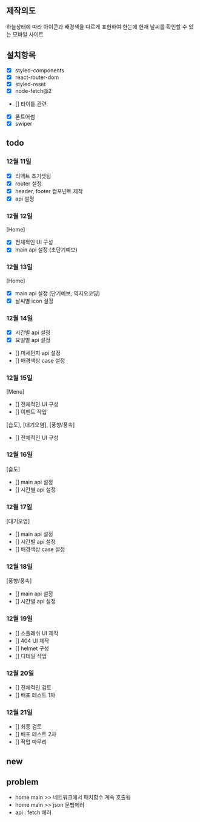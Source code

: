 ## 제작의도

하늘상태에 따라 아이콘과 배경색을 다르게 표현하여 한눈에 현재 날씨를 확인할 수 있는 모바일 사이트

## 설치항목

- [x] styled-components
- [x] react-router-dom
- [x] styled-reset
- [x] node-fetch@2
- [] 타이틑 관련
- [x] 폰트어썸
- [x] swiper

## todo

### 12월 11일

- [x] 리액트 초기셋팅
- [x] router 설정
- [x] header, footer 컴포넌트 제작
- [x] api 설정

### 12월 12일

[Home]

- [x] 전체적인 UI 구성
- [x] main api 설정 (초단기예보)

### 12월 13일

[Home]

- [x] main api 설정 (단기예보, 역지오코딩)
- [x] 날씨별 icon 설정

### 12월 14일

- [x] 시간별 api 설정
- [x] 요일별 api 설정

- [] 미세먼지 api 설정
- [] 배경색상 case 설정

### 12월 15일

[Menu]

- [] 전체적인 UI 구성
- [] 이벤트 작업

[습도], [대기오염], [풍향/풍속]

- [] 전체적인 UI 구성

### 12월 16일

[습도]

- [] main api 설정
- [] 시간별 api 설정

### 12월 17일

[대기오염]

- [] main api 설정
- [] 시간별 api 설정
- [] 배경색상 case 설정

### 12월 18일

[풍향/풍속]

- [] main api 설정
- [] 시간별 api 설정

### 12월 19일

- [] 스플래쉬 UI 제작
- [] 404 UI 제작
- [] helmet 구성
- [] 디테일 작업

### 12월 20일

- [] 전체적인 검토
- [] 배포 테스트 1차

### 12월 21일

- [] 최종 검토
- [] 배포 테스트 2차
- [] 작업 마무리

## new

## problem

- home main >> 네트워크에서 패치함수 계속 호출됨
- home main >> json 문법에러
- api : fetch 에러
